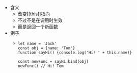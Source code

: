 - 含义
	- 改变[[this]]指向
	- 不过不是在调用时生效
	- 而是返回一个新函数
- 例子
	- ```JS
	  let name = 'Jack'
	  const obj = {name: 'Tom'}
	  function sayHi() {console.log('Hi! ' + this.name)}
	  
	  const newFunc = sayHi.bind(obj)
	  newFunc() // Hi! Tom